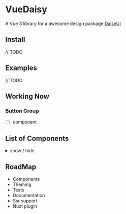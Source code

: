 # VueDaisy
A Vue 3 library for a awesome design package [DaisyUI](https://daisyui.com/)

## Install
// TODO

## Examples
// TODO

## Working Now

### Button Group
- [ ] component

## List of Components
<details>
<summary>
  show / hide
</summary>

- [ ] Alert
- [ ] Artboard
- [ ] App bar
- [ ] Avatar
    - [ ] Avatar group
- [ ] Badge
- [ ] Banner
- [ ] Breadcrumb
- [x] Button
    - [x] Button group
- [ ] Calendar
- [ ] Carousel
- [ ] Card
- [ ] Chat bubble
- [ ] Collapse (Accordion)
- [ ] Comment
- [ ] Countdown
- [ ] Cover
- [ ] Divider
- [ ] Drawer
- [ ] Empty placeholder
- [ ] Footer
- [ ] Form
    - [ ] Select
    - [ ] Text input
    - [ ] Text area
    - [ ] Checkbox
    - [ ] Radio
    - [ ] Range slider
    - [ ] Rating
    - [ ] Toggle
    - [ ] Upload
- [ ] Hero
- [ ] Indicator
- [ ] Kbd
- [ ] Link
- [ ] Loading
- [ ] Menu
- [ ] Mockup
    - [ ] Browser
    - [ ] Code
    - [ ] Phone
    - [ ] Window
- [ ] Navbar
- [ ] Mask
- [ ] Modal
- [ ] Pagination
- [ ] Progress
- [ ] Stack
- [ ] Stat
- [ ] Steps
- [ ] Tag
- [ ] Table
- [ ] Tabs
- [ ] Timeline
- [ ] Toast
- [ ] Tooltip
- [ ] Treeview

</details>

## RoadMap
* Components
* Theming
* Tests
* Documentation
* Ssr support
* Nuxt plugin
